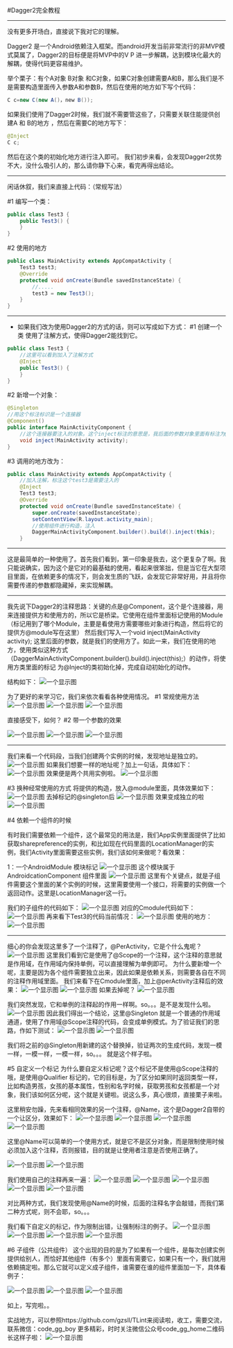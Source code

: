 #Dagger2完全教程


----------

没有更多开场白，直接说下我对它的理解。

Dagger2 是一个Android依赖注入框架。而android开发当前非常流行的非MVP模式莫属了，Dagger2的目标便是将MVP中的V P 进一步解耦，达到模块化最大的解耦，使得代码更容易维护。

举个栗子：有个A对象 B对象 和C对象，如果C对象创建需要A和B，那么我们是不是需要构造里面传入参数A和参数B，然后在使用的地方如下写个代码：
```java
C c=new C(new A()，new B());
```
如果我们使用了Dagger2时候，我们就不需要管这些了，只需要关联住能提供创建A 和 B的地方 ，然后在需要C的地方写下：

```java
@Inject
C c;
```
然后在这个类的初始化地方进行注入即可。
我们初步来看，会发现Dagger2优势不大，没什么吸引人的，那么请你静下心来，看完再得出结论。

----------
闲话休叙，我们来直接上代码：（常规写法）

#1 编写一个类：
```java
public class Test3 {
    public Test3() {
    }
}
```
#2 使用的地方
```java
public class MainActivity extends AppCompatActivity {
    Test3 test3;
    @Override
    protected void onCreate(Bundle savedInstanceState) {
        //.....
        test3 = new Test3();
    }
}
```


----------

 - 如果我们改为使用Dagger2的方式的话，则可以写成如下方式：
#1 创建一个类
使用了注解方式，使得Dagger2能找到它。
```java
public class Test3 {
    //这里可以看到加入了注解方式
    @Inject
    public Test3() {
    }
}
```
#2 新增一个对象：

```java
@Singleton
//用这个标注标识是一个连接器
@Component()
public interface MainActivityComponent {
    //这个连接器要注入的对象。这个inject标注的意思是，我后面的参数对象里面有标注为@Inject的属性，这个标注的属性是需要这个连接器注入进来的。
    void inject(MainActivity activity);
}
```

#3 调用的地方改为：

```java
public class MainActivity extends AppCompatActivity {
    //加入注解，标注这个test3是需要注入的
    @Inject
    Test3 test3;
    @Override
    protected void onCreate(Bundle savedInstanceState) {
        super.onCreate(savedInstanceState);
        setContentView(R.layout.activity_main);
        //使用组件进行构造，注入
        DaggerMainActivityComponent.builder().build().inject(this);
    }
```
----------

这是最简单的一种使用了。首先我们看到，第一印象是我去，这个更复杂了啊。我只能说确实，因为这个是它对的最基础的使用，看起来很笨拙，但是当它在大型项目里面，在依赖更多的情况下，则会发生质的飞跃，会发现它非常好用，并且将你需要传递的参数都隐藏掉，来实现解耦。


----------


我先说下Dagger2的注释思路：关键的点是@Component，这个是个连接器，用来连接提供方和使用方的，所以它是桥梁。它使用在组件里面标记使用的Module（标记用到了哪个Module，主要是看使用方需要哪些对象进行构造，然后将它的提供方@module写在这里）	然后我们写入一个void inject(MainActivity activity); 这里后面的参数，就是我们的使用方了。如此一来，我们在使用的地方，使用类似这种方式（DaggerMainActivityComponent.builder().build().inject(this);）的动作，将使用方类里面的标记 为@Inject的类初始化掉，完成自动初始化的动作。

结构如下：
![一个显示图](https://github.com/luxiaoming/dagger2Demo/raw/master/images/1459515096_5841.png)

为了更好的来学习它，我们来依次看看各种使用情况。
#1 常规使用方法
![一个显示图](https://github.com/luxiaoming/dagger2Demo/raw/master/images/1/1.png)
![一个显示图](https://github.com/luxiaoming/dagger2Demo/raw/master/images/1/2.png)
![一个显示图](https://github.com/luxiaoming/dagger2Demo/raw/master/images/1/3.png)

直接感受下，如何？
#2 带一个参数的效果

![一个显示图](https://github.com/luxiaoming/dagger2Demo/raw/master/images/2/1.png)
![一个显示图](https://github.com/luxiaoming/dagger2Demo/raw/master/images/2/2.png)
![一个显示图](https://github.com/luxiaoming/dagger2Demo/raw/master/images/2/3.png)

----------
我们来看一个代码段，当我们创建两个实例的时候，发现地址是独立的。
![一个显示图](https://github.com/luxiaoming/dagger2Demo/raw/master/images/3/1.png)
如果我们想要一样的地址呢？加上一句话，具体如下：
![一个显示图](https://github.com/luxiaoming/dagger2Demo/raw/master/images/3/2.png)
效果便是两个共用实例啦。
![一个显示图](https://github.com/luxiaoming/dagger2Demo/raw/master/images/3/3.png)

#3 换种经常使用的方式
将提供的构造，放入@module里面，具体效果如下：
![一个显示图](https://github.com/luxiaoming/dagger2Demo/raw/master/images/4/1.png)
去掉标记的@singleton后
![一个显示图](https://github.com/luxiaoming/dagger2Demo/raw/master/images/4/2.png)
效果变成独立的啦
![一个显示图](https://github.com/luxiaoming/dagger2Demo/raw/master/images/4/3.png)

#4 依赖一个组件的时候

有时我们需要依赖一个组件，这个最常见的用法是，我们App实例里面提供了比如获取sharepreference的实例，和比如现在代码里面的LocationManager的实例，我们Activity里面需要这些实例，我们该如何来做呢？看效果：

1：一个AndroidModule 模块标记
![一个显示图](https://github.com/luxiaoming/dagger2Demo/raw/master/images/5/1.png)
这个模块属于AndroidcationComponent 组件里面
![一个显示图](https://github.com/luxiaoming/dagger2Demo/raw/master/images/5/2.png)
这里有个关键点，就是子组件需要这个里面的某个实例的时候，这里需要使用一个接口，将需要的实例做一个返回动作。这里是LocationManager这一行。

我们的子组件的代码如下：
![一个显示图](https://github.com/luxiaoming/dagger2Demo/raw/master/images/5/3.png)
对应的Cmodule代码如下：
![一个显示图](https://github.com/luxiaoming/dagger2Demo/raw/master/images/5/4.png)
再来看下Test3的代码当前情况：
![一个显示图](https://github.com/luxiaoming/dagger2Demo/raw/master/images/5/5.png)
使用的地方：
![一个显示图](https://github.com/luxiaoming/dagger2Demo/raw/master/images/5/6.png)


----------


细心的你会发现这里多了一个注释了，@PerActivity，它是个什么鬼呢？
![一个显示图](https://github.com/luxiaoming/dagger2Demo/raw/master/images/5/7.png)
这里我们看到它是使用了@Scope的一个注释，这个注释的意思就是作用域，在作用域内保持单例，可以直接理解为单例即可。
为什么要新增一个呢，主要是因为各个组件需要独立出来，因此如果是依赖关系，则需要各自在不同的注释作用域里面。
我们来看下在Cmodule里面，加上@perActivity注释后的效果：
![一个显示图](https://github.com/luxiaoming/dagger2Demo/raw/master/images/5/8.png)
![一个显示图](https://github.com/luxiaoming/dagger2Demo/raw/master/images/5/9.png)
如果去掉呢？
![一个显示图](https://github.com/luxiaoming/dagger2Demo/raw/master/images/5/10.png)

我们突然发现，它和单例的注释起的作用一样啊。so。。。是不是发现什么啦。
![一个显示图](https://github.com/luxiaoming/dagger2Demo/raw/master/images/5/11.png)
因此我们得出一个结论，这里@Singleton 就是一个普通的作用域通道，使用了作用域@Scope注释的代码，会变成单例模式。为了验证我们的思路，作如下测试：
![一个显示图](https://github.com/luxiaoming/dagger2Demo/raw/master/images/6/1.png)
![一个显示图](https://github.com/luxiaoming/dagger2Demo/raw/master/images/6/2.png)

我们将之前的@Singleton用新建的这个替换掉，验证两次的生成代码，发现一模一样，一模一样，一模一样，so。。。 就是这个样子啦。

#5 自定义一个标记
为什么要自定义标记呢？这个标记不是使用@Scope注释的哦，是使用@Qualifier 标记的，它的目标是，为了区分如果同时返回类型一样，比如构造男孩，女孩的基本属性，性别和名字时候，获取男孩和女孩都是一个对象，我们该如何区分呢，这个就是关键啦。说这么多，真心很烦，直接栗子来啦。

这里稍安勿躁，先来看相同效果的另一个注释，@Name，这个是Dagger2自带的一个让区分，效果如下：
![一个显示图](https://github.com/luxiaoming/dagger2Demo/raw/master/images/7/1.png)
![一个显示图](https://github.com/luxiaoming/dagger2Demo/raw/master/images/7/2.png)
![一个显示图](https://github.com/luxiaoming/dagger2Demo/raw/master/images/7/3.png)
![一个显示图](https://github.com/luxiaoming/dagger2Demo/raw/master/images/7/4.png)

这里@Name可以简单的一个使用方式，就是它不是区分对象，而是限制使用时候必须加入这个注释，否则报错，目的就是让使用者注意是否使用正确了。

![一个显示图](https://github.com/luxiaoming/dagger2Demo/raw/master/images/7/5.png)
![一个显示图](https://github.com/luxiaoming/dagger2Demo/raw/master/images/7/6.png)

我们使用自己的注释再来一遍：
![一个显示图](https://github.com/luxiaoming/dagger2Demo/raw/master/images/8/1.png)
![一个显示图](https://github.com/luxiaoming/dagger2Demo/raw/master/images/8/2.png)
![一个显示图](https://github.com/luxiaoming/dagger2Demo/raw/master/images/8/3.png)
![一个显示图](https://github.com/luxiaoming/dagger2Demo/raw/master/images/8/4.png)
![一个显示图](https://github.com/luxiaoming/dagger2Demo/raw/master/images/8/5.png)

对比两种方式，我们发现使用@Name的时候，后面的注释名字会敲错，而我们第二种方式呢，则不会耶，so。。。

我们看下自定义的标记，作为限制出错，让强制标注的例子。
![一个显示图](https://github.com/luxiaoming/dagger2Demo/raw/master/images/9/1.png)
![一个显示图](https://github.com/luxiaoming/dagger2Demo/raw/master/images/9/2.png)
![一个显示图](https://github.com/luxiaoming/dagger2Demo/raw/master/images/9/3.png)
![一个显示图](https://github.com/luxiaoming/dagger2Demo/raw/master/images/9/4.png)

#6 子组件（公共组件）
这个出现的目的是为了如果有一个组件，是每次创建实例提供给别人，而恰好其他组件（有多个）里面有需要它，如果只有一个，我们就用依赖搞定啦。那么它就可以定义成子组件，谁需要在谁的组件里面加一下，具体看例子：

![一个显示图](https://github.com/luxiaoming/dagger2Demo/raw/master/images/10/1.png)
![一个显示图](https://github.com/luxiaoming/dagger2Demo/raw/master/images/10/2.png)
![一个显示图](https://github.com/luxiaoming/dagger2Demo/raw/master/images/10/3.png)


如上，写完啦。。

实战地方，可以参照https://github.com/gzsll/TLint来阅读啦，收工，需要交流，联系微信：code_gg_boy
更多精彩，时时关注微信公众号code_gg_home二维码长这样子啦：
![一个显示图](https://github.com/luxiaoming/dagger2Demo/raw/master/images/0.jpg)









	
	 

    
